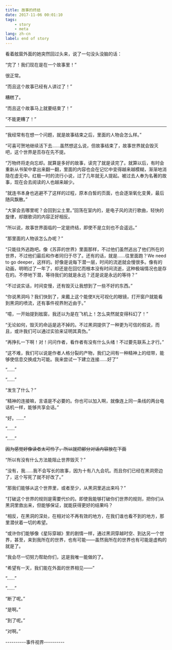 ```yaml
---
title: 故事的终结
date: 2017-11-06 00:01:10
tags:
	- story
	- meta
lang: zh-cn
label: end of story
---
```


看着舷窗外面的她突然回过头来，说了一句没头没脑的话：

“完了！我们现在是在一个故事里！”

很正常。

“而且这个故事已经有人讲过了！”

糟糕了。

“而且这个故事马上就要结束了！”

“不能更糟了！”

<!-- more -->
---

“我经常有在想一个问题，就是故事结束之后，里面的人物会怎么样。”

“可喜可贺地继续活下去……虽然想这么说，但故事结束了，故事世界就会毁灭吧，这个世界是否存在先不提。

“万物终将走向忘却。就算是多好的故事，读完了就是读完了。就算以后，有时会重新从书架中拿出来翻一翻，里面的内容也会在记忆中变得越来越模糊，渐渐地消隐在虚无中。红极一时的流行小说，过了几年就无人提起。被过去人奉为名著的故事，现在会去阅读的人也越来越少。

“就连书本身也逃避不了这样的过程，原本白皙的页面，也会逐渐氧化变黄，最后随风飘散。”

“大家会去哪里呢？会回到尘土里。”回荡在室内的，是电子风的流行歌曲，轻快的旋律，却跟歌词的内容正好相反。

“所以说，故事世界面临的一定是终结，即使不是立刻也不会遥远。”

“那里面的人物该怎么办呢？”

“只能往外逃跑吧。像《苏菲的世界》里面那样，不过他们虽然逃出了他们所在的世界，不过他们最后和作者同归于尽了。还有的话，就是……往里面跑？We need to go deeper，这样的。好像是说每下潜一层，时间的流逝就会慢很多。像有的动画，明明过了一年了，却还是在回忆而根本没有时间流逝，这种极端情况也是存在的。不停地下潜，等待我们的就是永远？还是说是永远的等待？”

“不过说实话，时间变慢，还有毁灭让我想到了一些不好的东西。”

“你说黑洞吗？我们快到了，来戴上这个能使X光可视化的眼镜，打开窗户就能看到黑洞的喷流，还有事件视界附近由于。”

“噫，一开始提到舷窗，我还以为是在飞机上！怎么突然就变得科幻了！”

“无论如何，毁灭的命运是逃不掉的。不过黑洞提供了一种更为可信的假说，而且，或许我们可以通过实验来证明其真伪。”

“再挣扎一下啊！对！问问作者，看作者有没有什么头绪！不过要先联系上才行。”

“这不难，我们可以说是作者人格分裂的产物，我们之间有一种精神上的纽带，能够使信息交换成为可能。我来尝试一下建立连接……好了”

“……”

“……”

“发生了什么？”

“精神的连接嘛，言语是不必要的。你也可以加入啊，就像连上同一条线的两台电话机一样，能够共享会话。”

“好。……”

“……”

“……”

<del>因为感觉好像读者太可怜了，所以就把部分对话内容放在下面</del>

“所以有没有什么方法能阻止世界毁灭？”

“没有，我……我不会写长的故事，因为十有八九会坑。而且你们已经在黑洞旁边了，这个写死了就不好改了。”

“那我们能够从这个世界里，或者至少，从黑洞里逃出来吗？”

“打破这个世界的规则是需要代价的。即使我能够打破你们世界的规则，把你们从黑洞里救出来，但能够保证，就能获得更好的结果吗？

“相反，在黑洞的深处，在相对论不再有效的地方，在我们谁也看不到的地方，那里潜伏着一切的希望。

“或许你们能够像《星际穿越》里的剧情一样，通过黑洞穿越时空、到达另一个世界，甚至，来到我所在的世界，也有可能——虽然我所在的世界也有可能是虚构的就是了。

“我会尽一切努力帮助你们，这是我唯一能做的了。

“希望有一天，我们能在外面的世界相见——”

“……”

“……”

“断了呢。”

“是啊。”

“到了呢。”

“对啊。”

----------事件视界----------
